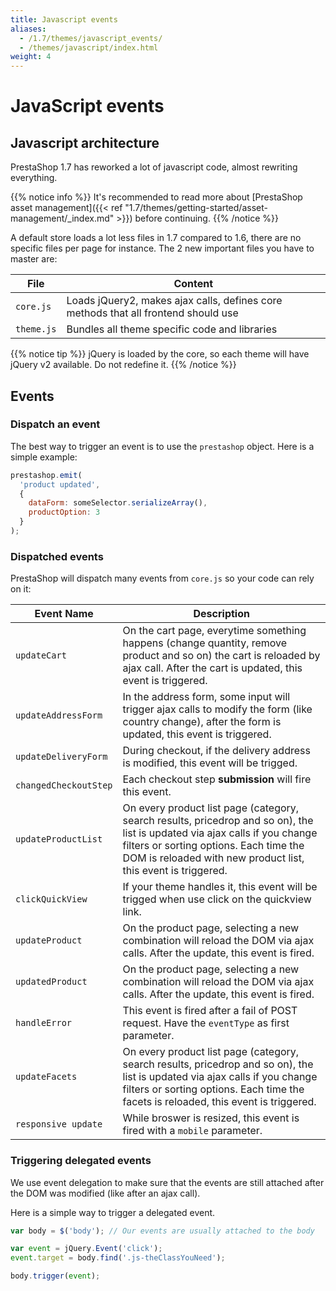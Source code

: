 ```yaml
---
title: Javascript events
aliases:
  - /1.7/themes/javascript_events/
  - /themes/javascript/index.html
weight: 4
---
```


# JavaScript events

## Javascript architecture

PrestaShop 1.7 has reworked a lot of javascript code, almost rewriting everything.

{{% notice info %}}
It's recommended to read more about [PrestaShop asset management]({{< ref "1.7/themes/getting-started/asset-management/_index.md" >}}) before continuing.
{{% /notice %}}

A default store loads a lot less files in 1.7 compared to 1.6, there are no specific files per page for instance. The 2 new important files you have to master are:

  File      | Content
  ----------| ------------------------------------------------------------------------------
  `core.js` | Loads jQuery2, makes ajax calls, defines core methods that all frontend should use
  `theme.js`| Bundles all theme specific code and libraries

{{% notice tip %}}
  jQuery is loaded by the core, so each theme will have jQuery v2 available. Do not redefine it.
{{% /notice %}}

## Events

### Dispatch an event

The best way to trigger an event is to use the `prestashop` object. Here is a simple example:

```js
prestashop.emit(
  'product updated',
  {
    dataForm: someSelector.serializeArray(),
    productOption: 3
  }
);
```

### Dispatched events

PrestaShop will dispatch many events from `core.js` so your code can rely on it:

Event Name            | Description
----------------------|------------------------------------------------------------------------------------------
 `updateCart`         | On the cart page, everytime something happens (change quantity, remove product and so on) the cart is reloaded by ajax call. After the cart is updated, this event is triggered.
 `updateAddressForm`  | In the address form, some input will trigger ajax calls to modify the form (like country change), after the form is updated, this event is triggered.
 `updateDeliveryForm` | During checkout, if the delivery address is modified, this event will be trigged.
 `changedCheckoutStep` | Each checkout step **submission** will fire this event.
 `updateProductList`  | On every product list page (category, search results, pricedrop and so on), the list is updated via ajax calls if you change filters or sorting options. Each time the DOM is reloaded with new product list, this event is triggered.
 `clickQuickView`     | If your theme handles it, this event will be trigged when use click on the quickview link.
 `updateProduct`      | On the product page, selecting a new combination will reload the DOM via ajax calls. After the update, this event is fired.
 `updatedProduct`      | On the product page, selecting a new combination will reload the DOM via ajax calls. After the update, this event is fired.
 `handleError`        | This event is fired after a fail of POST request. Have the `eventType` as first parameter.
 `updateFacets`        | On every product list page (category, search results, pricedrop and so on), the list is updated via ajax calls if you change filters or sorting options. Each time the facets is reloaded, this event is triggered.
 `responsive update`  | While broswer is resized, this event is fired with a `mobile` parameter.

### Triggering delegated events

We use event delegation to make sure that the events are still attached
after the DOM was modified (like after an ajax call).

Here is a simple way to trigger a delegated event.

```js
var body = $('body'); // Our events are usually attached to the body

var event = jQuery.Event('click');
event.target = body.find('.js-theClassYouNeed');

body.trigger(event);
```
